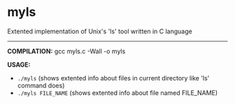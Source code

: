 # myls
Extented implementation of Unix's 'ls' tool written in C language

-------------------------

**COMPILATION:**
gcc myls.c -Wall -o myls

**USAGE:**
* `./myls` (shows extented info about files in current directory like 'ls' command does)
* `./myls FILE_NAME` (shows extented info about file named FILE_NAME)
